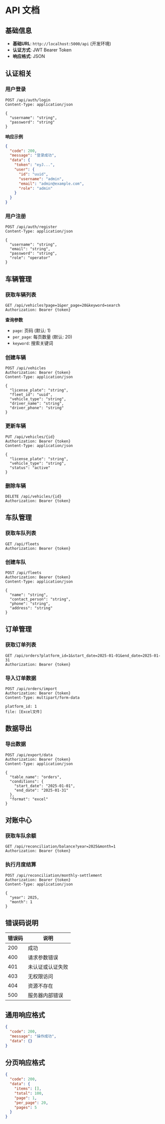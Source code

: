 # API 文档

## 基础信息

- **基础URL**: `http://localhost:5000/api` (开发环境)
- **认证方式**: JWT Bearer Token
- **响应格式**: JSON

## 认证相关

### 用户登录

```http
POST /api/auth/login
Content-Type: application/json

{
  "username": "string",
  "password": "string"
}
```

**响应示例**
```json
{
  "code": 200,
  "message": "登录成功",
  "data": {
    "token": "eyJ...",
    "user": {
      "id": "uuid",
      "username": "admin",
      "email": "admin@example.com",
      "role": "admin"
    }
  }
}
```

### 用户注册

```http
POST /api/auth/register
Content-Type: application/json

{
  "username": "string",
  "email": "string",
  "password": "string",
  "role": "operator"
}
```

## 车辆管理

### 获取车辆列表

```http
GET /api/vehicles?page=1&per_page=20&keyword=search
Authorization: Bearer {token}
```

**查询参数**
- `page`: 页码 (默认: 1)
- `per_page`: 每页数量 (默认: 20)
- `keyword`: 搜索关键词

### 创建车辆

```http
POST /api/vehicles
Authorization: Bearer {token}
Content-Type: application/json

{
  "license_plate": "string",
  "fleet_id": "uuid",
  "vehicle_type": "string",
  "driver_name": "string",
  "driver_phone": "string"
}
```

### 更新车辆

```http
PUT /api/vehicles/{id}
Authorization: Bearer {token}
Content-Type: application/json

{
  "license_plate": "string",
  "vehicle_type": "string",
  "status": "active"
}
```

### 删除车辆

```http
DELETE /api/vehicles/{id}
Authorization: Bearer {token}
```

## 车队管理

### 获取车队列表

```http
GET /api/fleets
Authorization: Bearer {token}
```

### 创建车队

```http
POST /api/fleets
Authorization: Bearer {token}
Content-Type: application/json

{
  "name": "string",
  "contact_person": "string",
  "phone": "string",
  "address": "string"
}
```

## 订单管理

### 获取订单列表

```http
GET /api/orders?platform_id=1&start_date=2025-01-01&end_date=2025-01-31
Authorization: Bearer {token}
```

### 导入订单数据

```http
POST /api/orders/import
Authorization: Bearer {token}
Content-Type: multipart/form-data

platform_id: 1
file: [Excel文件]
```

## 数据导出

### 导出数据

```http
POST /api/export/data
Authorization: Bearer {token}
Content-Type: application/json

{
  "table_name": "orders",
  "conditions": {
    "start_date": "2025-01-01",
    "end_date": "2025-01-31"
  },
  "format": "excel"
}
```

## 对账中心

### 获取车队余额

```http
GET /api/reconciliation/balance?year=2025&month=1
Authorization: Bearer {token}
```

### 执行月度结算

```http
POST /api/reconciliation/monthly-settlement
Authorization: Bearer {token}
Content-Type: application/json

{
  "year": 2025,
  "month": 1
}
```

## 错误码说明

| 错误码 | 说明 |
|-------|------|
| 200 | 成功 |
| 400 | 请求参数错误 |
| 401 | 未认证或认证失败 |
| 403 | 无权限访问 |
| 404 | 资源不存在 |
| 500 | 服务器内部错误 |

## 通用响应格式

```json
{
  "code": 200,
  "message": "操作成功",
  "data": {}
}
```

## 分页响应格式

```json
{
  "code": 200,
  "data": {
    "items": [],
    "total": 100,
    "page": 1,
    "per_page": 20,
    "pages": 5
  }
}
```
